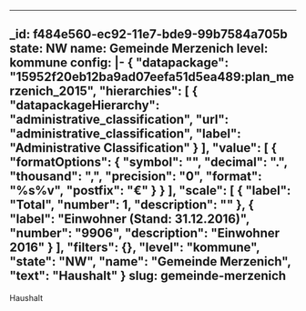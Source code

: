 

---
_id: f484e560-ec92-11e7-bde9-99b7584a705b
state: NW
name: Gemeinde Merzenich
level: kommune
config: |-
  {
    "datapackage": "15952f20eb12ba9ad07eefa51d5ea489:plan_merzenich_2015",
    "hierarchies": [
      {
        "datapackageHierarchy": "administrative_classification",
        "url": "administrative_classification",
        "label": "Administrative Classification"
      }
    ],
    "value": [
      {
        "formatOptions": {
          "symbol": "",
          "decimal": ".",
          "thousand": ",",
          "precision": "0",
          "format": "%s%v",
          "postfix": "€"
        }
      }
    ],
    "scale": [
      {
        "label": "Total",
        "number": 1,
        "description": ""
      },
      {
        "label": "Einwohner (Stand: 31.12.2016)",
        "number": "9906",
        "description": "Einwohner 2016"
      }
    ],
    "filters": {},
    "level": "kommune",
    "state": "NW",
    "name": "Gemeinde Merzenich",
    "text": "Haushalt"
  }
slug: gemeinde-merzenich
---
Haushalt

